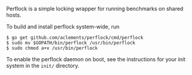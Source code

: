 Perflock is a simple locking wrapper for running benchmarks on shared
hosts.

To build and install perflock system-wide, run

    $ go get github.com/aclements/perflock/cmd/perflock
    $ sudo mv $GOPATH/bin/perflock /usr/bin/perflock
    $ sudo chmod a+x /usr/bin/perflock

To enable the perflock daemon on boot, see the instructions for your
init system in the `init/` directory.
